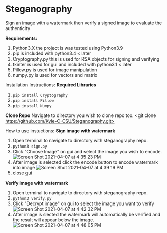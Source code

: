 # Steganography
Sign an image with a watermark then verify a signed image to evaluate the authenticity 

**Requirements:** 
1. Python3.X the project is was tested using Python3.9
2. pip is included with python3.4 < later 
3. Cryptography.py this is used for RSA objects for signing and verifying
4. tkinter is used for gui and included with python3.1 < later 
5. Pillow.py is used for image manipulation 
6. numpy.py is used for vectors and matrix 

Installation Instructions:
**Required Libraries**
1. `pip install Cryptography`
2. `pip install Pillow`
3. `pip install Numpy`

**Clone Repo**
Navigate to directory you wish to clone repo too.
<git clone https://github.com/Kyle-C-CSU/Steganography.git>

How to use instuctions: 
**Sign image with watermark**
1. Open terminal to navigate to directory with steganography repo. 
2. `python3 sign.py`
3. Click "Choose Image" on gui and select the image you wish to encode. 
![Screen Shot 2021-04-07 at 4 35 23 PM](https://user-images.githubusercontent.com/71400517/113930548-6ab92b80-97bf-11eb-817c-500a5d30672a.png)
4. After image is selected click the encode button to encode watermark into image
![Screen Shot 2021-04-07 at 4 39 19 PM](https://user-images.githubusercontent.com/71400517/113930940-e6b37380-97bf-11eb-94ed-a9a387aebb89.png)
5. close gui 

**Verify image with watermark**
1. Open terminal to navigate to directory with steganography repo. 
2. `python3 verify.py`
3. Click "Decrypt image" on gui to select the image you want to verify 
![Screen Shot 2021-04-07 at 4 42 32 PM](https://user-images.githubusercontent.com/71400517/113931368-62152500-97c0-11eb-9de8-371eec697e7f.png)
4. After image is slected the watermark will automatically be verified and the result will appear below the image. 
![Screen Shot 2021-04-07 at 4 48 05 PM](https://user-images.githubusercontent.com/71400517/113932036-2b8bda00-97c1-11eb-8bb4-935fd152316b.png)
